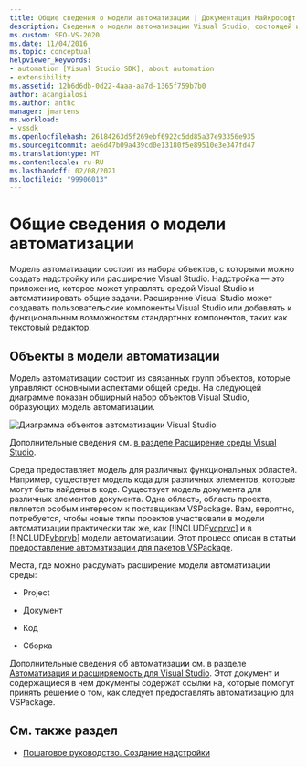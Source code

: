 ```yaml
---
title: Общие сведения о модели автоматизации | Документация Майкрософт
description: Сведения о модели автоматизации Visual Studio, состоящей из набора объектов, с которыми можно создать надстройку или расширение Visual Studio.
ms.custom: SEO-VS-2020
ms.date: 11/04/2016
ms.topic: conceptual
helpviewer_keywords:
- automation [Visual Studio SDK], about automation
- extensibility
ms.assetid: 12b6d6db-0d22-4aaa-aa7d-1365f759b7b0
author: acangialosi
ms.author: anthc
manager: jmartens
ms.workload:
- vssdk
ms.openlocfilehash: 26184263d5f269ebf6922c5dd85a37e93356e935
ms.sourcegitcommit: ae6d47b09a439cd0e13180f5e89510e3e347fd47
ms.translationtype: MT
ms.contentlocale: ru-RU
ms.lasthandoff: 02/08/2021
ms.locfileid: "99906013"
---
```

# <a name="automation-model-overview"></a>Общие сведения о модели автоматизации
Модель автоматизации состоит из набора объектов, с которыми можно создать надстройку или расширение Visual Studio. Надстройка — это приложение, которое может управлять средой Visual Studio и автоматизировать общие задачи. Расширение Visual Studio может создавать пользовательские компоненты Visual Studio или добавлять к функциональным возможностям стандартных компонентов, таких как текстовый редактор.

## <a name="objects-in-the-automation-model"></a>Объекты в модели автоматизации
 Модель автоматизации состоит из связанных групп объектов, которые управляют основными аспектами общей среды. На следующей диаграмме показан обширный набор объектов Visual Studio, образующих модель автоматизации.

 ![Диаграмма объектов автоматизации Visual Studio](../../extensibility/internals/media/vsvisualstudioautomationobjectchart.gif "всвисуалстудиоаутоматионобжектчарт")

 Дополнительные сведения см. [в разделе Расширение среды Visual Studio](/previous-versions/esk3eey8(v=vs.140)).

 Среда предоставляет модель для различных функциональных областей. Например, существует модель кода для различных элементов, которые могут быть найдены в коде. Существует модель документа для различных элементов документа. Одна область, область проекта, является особым интересом к поставщикам VSPackage. Вам, вероятно, потребуется, чтобы новые типы проектов участвовали в модели автоматизации практически так же, как [!INCLUDE[vcprvc](../../code-quality/includes/vcprvc_md.md)] и в [!INCLUDE[vbprvb](../../code-quality/includes/vbprvb_md.md)] модели автоматизации. Этот процесс описан в статьи [предоставление автоматизации для пакетов VSPackage](../../extensibility/internals/providing-automation-for-vspackages.md).

 Места, где можно расдумать расширение модели автоматизации среды:

- Project

- Документ

- Код

- Сборка

Дополнительные сведения об автоматизации см. в разделе [Автоматизация и расширяемость для Visual Studio](/previous-versions/visualstudio/visual-studio-2015/extensibility/extensibility-in-visual-studio?preserve-view=true&view=vs-2015). Этот документ и содержащиеся в нем документы содержат ссылки на, которые помогут принять решение о том, как следует предоставлять автоматизацию для VSPackage.

## <a name="see-also"></a>См. также раздел
- [Пошаговое руководство. Создание надстройки](/previous-versions/80493a3w(v=vs.140))